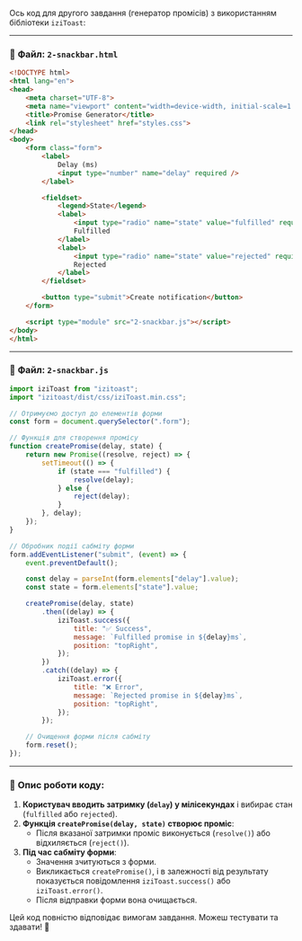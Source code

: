 Ось код для другого завдання (генератор промісів) з використанням бібліотеки `iziToast`:

---

### 📂 **Файл: `2-snackbar.html`**
```html
<!DOCTYPE html>
<html lang="en">
<head>
    <meta charset="UTF-8">
    <meta name="viewport" content="width=device-width, initial-scale=1.0">
    <title>Promise Generator</title>
    <link rel="stylesheet" href="styles.css">
</head>
<body>
    <form class="form">
        <label>
            Delay (ms)
            <input type="number" name="delay" required />
        </label>

        <fieldset>
            <legend>State</legend>
            <label>
                <input type="radio" name="state" value="fulfilled" required />
                Fulfilled
            </label>
            <label>
                <input type="radio" name="state" value="rejected" required />
                Rejected
            </label>
        </fieldset>

        <button type="submit">Create notification</button>
    </form>

    <script type="module" src="2-snackbar.js"></script>
</body>
</html>
```

---

### 📜 **Файл: `2-snackbar.js`**
```javascript
import iziToast from "izitoast";
import "izitoast/dist/css/iziToast.min.css";

// Отримуємо доступ до елементів форми
const form = document.querySelector(".form");

// Функція для створення промісу
function createPromise(delay, state) {
    return new Promise((resolve, reject) => {
        setTimeout(() => {
            if (state === "fulfilled") {
                resolve(delay);
            } else {
                reject(delay);
            }
        }, delay);
    });
}

// Обробник події сабміту форми
form.addEventListener("submit", (event) => {
    event.preventDefault();

    const delay = parseInt(form.elements["delay"].value);
    const state = form.elements["state"].value;

    createPromise(delay, state)
        .then((delay) => {
            iziToast.success({
                title: "✅ Success",
                message: `Fulfilled promise in ${delay}ms`,
                position: "topRight",
            });
        })
        .catch((delay) => {
            iziToast.error({
                title: "❌ Error",
                message: `Rejected promise in ${delay}ms`,
                position: "topRight",
            });
        });

    // Очищення форми після сабміту
    form.reset();
});
```

---

### 📌 **Опис роботи коду:**
1. **Користувач вводить затримку (`delay`) у мілісекундах** і вибирає стан (`fulfilled` або `rejected`).
2. **Функція `createPromise(delay, state)` створює проміс**:
   - Після вказаної затримки проміс виконується (`resolve()`) або відхиляється (`reject()`).
3. **Під час сабміту форми**:
   - Значення зчитуються з форми.
   - Викликається `createPromise()`, і в залежності від результату показується повідомлення `iziToast.success()` або `iziToast.error()`.
   - Після відправки форми вона очищається.

Цей код повністю відповідає вимогам завдання. Можеш тестувати та здавати! 🚀